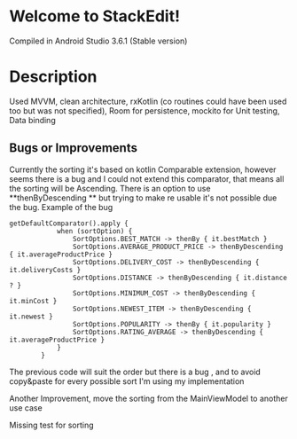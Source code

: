 # Welcome to StackEdit!

Compiled in Android Studio 3.6.1 (Stable version)

# Description
Used MVVM, clean architecture, rxKotlin (co routines could have been used too but was not specified), Room for persistence,  mockito for Unit testing, Data binding

## Bugs or Improvements

Currently the sorting it's based on kotlin Comparable extension, however seems there is a bug and I could not extend this comparator, that means all the sorting will be Ascending. There is an option to use **thenByDescending ** but trying to make re usable it's not possible due the bug.
Example of the bug

    getDefaultComparator().apply {
                when (sortOption) {
                    SortOptions.BEST_MATCH -> thenBy { it.bestMatch }
                    SortOptions.AVERAGE_PRODUCT_PRICE -> thenByDescending { it.averageProductPrice }
                    SortOptions.DELIVERY_COST -> thenByDescending { it.deliveryCosts }
                    SortOptions.DISTANCE -> thenByDescending { it.distance ? }
                    SortOptions.MINIMUM_COST -> thenByDescending { it.minCost }
                    SortOptions.NEWEST_ITEM -> thenByDescending { it.newest }
                    SortOptions.POPULARITY -> thenBy { it.popularity }
                    SortOptions.RATING_AVERAGE -> thenByDescending { it.averageProductPrice }
                }
            }

The previous code will suit the order but there is a bug , and to avoid copy&paste for every possible sort I'm using my implementation

Another Improvement, move the sorting from the MainViewModel to another use case

Missing test for sorting 
